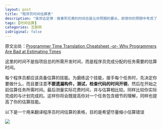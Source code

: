 ```yaml
---
layout: post
title: "程序员时间估算表"
description: "侯世达定律：做事所花费的时间总是比你预期的要长，即使你的预期中考虑了侯世达定律"
tags: [时间估算]
categories: 互联网
isOriginal: false
---
```


原文出处：[Programmer Time Translation Cheatsheet -or- Why Programmers Are Bad at Estimating Times](http://java.dzone.com/programmers-are-bad-estimating)

这里的时间不是指项目总的所需开发时间，而是程序员完成分配的任务需要的估算时间。

每个程序员都应该具备估算的技能。为磨练这个技能，接手每个任务时，先决定你要做什么，而且要注意**不要遗漏构件，测试，检查代码的时间开销**，然后在开始之前估算任务所需时间。最后测量实际花费时间，并与估算相比较。同样比较你实际完成的与计划完成的。这样你将会既提高你对一个任务包含细节的理解，同样也提高了你的估算技能。

以下是一个用来翻译程序员时间估算的表格，目的是希望尽量缩小估算错误

![](/blog/images/posts_imgs/201702190101.jpg)


